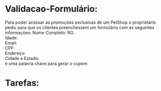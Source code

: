 # Validacao-Formulário:
<p> Para poder acessar as promoções exclusivas de um PetShop o proprietário pediu para que os clientes preenchessem um formulário 
 com as seguintes informações:
 Nome Completo:
 RG: <br> 
 Idade:  <br> 
 Email: <br> 
 CPF: <br> 
 Endereço: <br> 
 Cidade e Estado: <br> 
 e uma palavra chave para gerar o cupom</p>

# Tarefas: